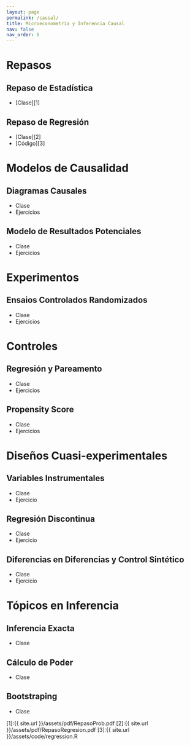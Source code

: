 ```yaml
---
layout: page
permalink: /causal/
title: Microeconometría y Inferencia Causal
nav: false
nav_order: 6
---
```


# Repasos

##  Repaso de Estadística
- [Clase][1]

##  Repaso de Regresión
- [Clase][2]
- [Código][3]


# Modelos de Causalidad
## Diagramas Causales
- Clase
- Ejercícios

## Modelo de Resultados Potenciales
- Clase
- Ejercicios

# Experimentos
## Ensaios Controlados Randomizados
- Clase
- Ejercicios

# Controles
## Regresión y Pareamento
- Clase
- Ejercicios

## Propensity Score
- Clase
- Ejercicios

# Diseños Cuasi-experimentales
## Variables Instrumentales
- Clase
- Ejercicio
## Regresión Discontinua
- Clase
- Ejercicio
## Diferencias en Diferencias y Control Sintético
- Clase
- Ejercicio

# Tópicos en Inferencia
## Inferencia Exacta
- Clase
## Cálculo de Poder
- Clase
## Bootstraping
- Clase


[1]:{{ site.url }}/assets/pdf/RepasoProb.pdf
[2]:{{ site.url }}/assets/pdf/RepasoRegresion.pdf
[3]:{{ site.url }}/assets/code/regression.R
